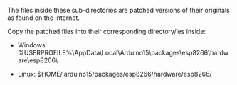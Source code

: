 The files inside these sub-directories are patched versions of their originals as found
on the Internet.

Copy the patched files into their corresponding directory/ies inside:

- Windows: %USERPROFILE%\AppData\Local\Arduino15\packages\esp8266\hardware\esp8266\

- Linux: $HOME/.arduino15/packages/esp8266/hardware/esp8266/
